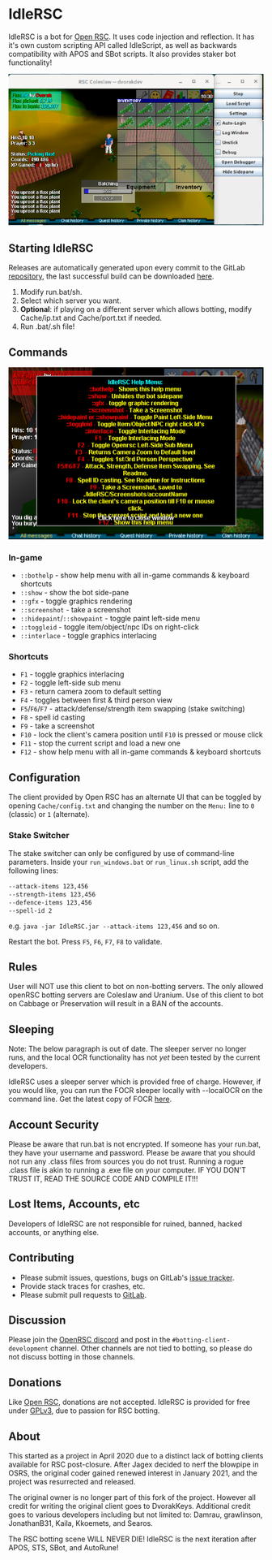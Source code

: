 # IdleRSC

IdleRSC is a bot for [Open RSC][open-rsc]. It uses code injection and
reflection. It has it's own custom scripting API called IdleScript, as well as
backwards compatibility with APOS and SBot scripts. It also provides staker
bot functionality!

![screenshot of main window](doc/main-window.png "Main Window")

## Starting IdleRSC

Releases are automatically generated upon every commit to the GitLab
[repository][repository], the last successful build can be downloaded
[here][download].

1. Modify run.bat/sh.
1. Select which server you want.
1. **Optional**: if playing on a different server which allows botting,
   modify Cache/ip.txt and Cache/port.txt if needed.
1. Run .bat/.sh file!

## Commands

![screenshot of in-game help menu](doc/help-menu.png "Help Menu")

### In-game

* `::bothelp` - show help menu with all in-game commands & keyboard shortcuts
* `::show` - show the bot side-pane
* `::gfx` - toggle graphics rendering
* `::screenshot` - take a screenshot
* `::hidepaint`/`::showpaint` - toggle paint left-side menu
* `::toggleid` - toggle item/object/npc IDs on right-click
* `::interlace` - toggle graphics interlacing

### Shortcuts

* `F1` - toggle graphics interlacing
* `F2` - toggle left-side sub menu
* `F3` - return camera zoom to default setting
* `F4` - toggles between first & third person view
* `F5`/`F6`/`F7` - attack/defense/strength item swapping (stake switching)
* `F8` - spell id casting
* `F9` - take a screenshot
* `F10` - lock the client's camera position until `F10` is pressed or
  mouse click
* `F11` - stop the current script and load a new one
* `F12` - show help menu with all in-game commands & keyboard shortcuts

## Configuration

The client provided by Open RSC has an alternate UI that can be toggled by
opening `Cache/config.txt` and changing the number on the `Menu:` line to
`0` (classic) or `1` (alternate).

### Stake Switcher

The stake switcher can only be configured by use of command-line parameters.
Inside your `run_windows.bat` or `run_linux.sh` script, add the following
lines:

```
--attack-items 123,456
--strength-items 123,456
--defence-items 123,456
--spell-id 2
```

e.g. `java -jar IdleRSC.jar --attack-items 123,456` and so on.

Restart the bot. Press `F5`, `F6`, `F7`, `F8` to validate.

## Rules

User will NOT use this client to bot on non-botting servers. The only
allowed openRSC botting servers are Coleslaw and Uranium. Use of this
client to bot on Cabbage or Preservation will result in a BAN of the
accounts.

## Sleeping

Note: The below paragraph is out of date. The sleeper server no longer
runs, and the local OCR functionality has not *yet* been tested by the
current developers.

IdleRSC uses a sleeper server which is provided free of charge. However,
if you would like, you can run the FOCR sleeper locally with --localOCR
on the command line. Get the latest copy of FOCR [here][focr].

## Account Security

Please be aware that run.bat is not encrypted. If someone has your
run.bat, they have your username and password.
Please be aware that you should not run any .class files from sources
you do not trust. Running a rogue .class file is akin to running a .exe
file on your computer. IF YOU DON'T TRUST IT, READ THE SOURCE CODE AND
COMPILE IT!!!

## Lost Items, Accounts, etc

Developers of IdleRSC are not responsible for ruined, banned, hacked accounts,
or anything else.

## Contributing

* Please submit issues, questions, bugs on GitLab's [issue tracker][issue-tracker].
* Provide stack traces for crashes, etc.
* Please submit pull requests to [GitLab][merge-requests].

## Discussion

Please join the [OpenRSC discord][discord] and post in the
`#botting-client-development` channel. Other channels are not tied to botting,
so please do not discuss botting in those channels.

## Donations

Like [Open RSC][open-rsc], donations are not accepted. IdleRSC is
provided for free under [GPLv3](LICENSE), due to passion for RSC botting.

## About

This started as a project in April 2020 due to a distinct lack of botting
clients available for RSC post-closure. After Jagex decided to nerf the
blowpipe in OSRS, the original coder gained renewed interest in January 2021,
and the project was resurrected and released.

The original owner is no longer part of this fork of the project. However all
credit for writing the original client goes to DvorakKeys.
Additional credit goes to various developers including but not limited to:
Damrau, grawlinson, JonathanB31, Kaila, Kkoemets, and Searos.

The RSC botting scene WILL NEVER DIE! IdleRSC is the next iteration after
APOS, STS, SBot, and AutoRune!

[open-rsc]: https://rsc.vet
[repository]: https://gitlab.com/open-runescape-classic/idlersc
[issue-tracker]: https://gitlab.com/open-runescape-classic/idlersc/-/issues
[merge-requests]: https://gitlab.com/open-runescape-classic/idlersc/-/merge_requests
[discord]: https://discord.gg/CutQxDZ8Np
[focr]: https://gitlab.com/open-runescape-classic/tools/focr-resurrection
[download]: https://gitlab.com/open-runescape-classic/idlersc/-/jobs/artifacts/master/browse?job=build
